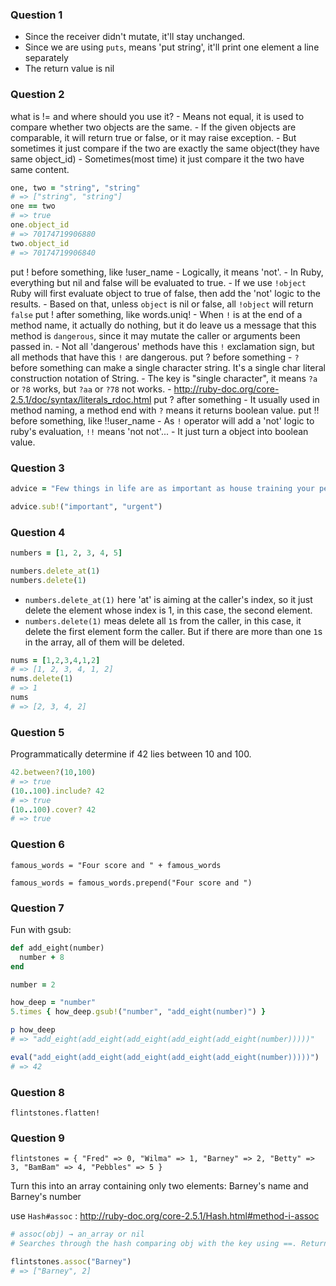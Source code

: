 ### Question 1
  - Since the receiver didn't mutate, it'll stay unchanged.
  - Since we are using `puts`, means 'put string', it'll print one element a line separately
  - The return value is nil

### Question 2
  what is != and where should you use it?
    - Means not equal, it is used to compare whether two objects are the same.
    - If the given objects are comparable, it will return true or false, or it may raise exception.
    - But sometimes it just compare if the two are exactly the same object(they have same object_id)
    - Sometimes(most time) it just compare it the two have same content.
```ruby
one, two = "string", "string"
# => ["string", "string"]
one == two
# => true
one.object_id
# => 70174719906880
two.object_id
# => 70174719906840
```

  put ! before something, like !user_name
    - Logically, it means 'not'.
    - In Ruby, everything but nil and false will be evaluated to true.
    - If we use `!object` Ruby will first evaluate object to true of false, then add the 'not' logic to the results.
    - Based on that, unless `object` is nil or false, all `!object` will return `false`
  put ! after something, like words.uniq!
    - When `!` is at the end of a method name, it actually do nothing, but it do leave us a message that this method is `dangerous`, since it may mutate the caller or arguments been passed in.
    - Not all 'dangerous' methods have this `!` exclamation sign, but all methods that have this `!` are dangerous.
  put ? before something
    - `?` before something can make a single character string. It's a single char literal construction notation of String.
    - The key is "single character", it means `?a` or `?8` works, but `?aa` or `?78` not works.
    - http://ruby-doc.org/core-2.5.1/doc/syntax/literals_rdoc.html
  put ? after something
    - It usually used in method naming, a method end with `?` means it returns boolean value.
  put !! before something, like !!user_name
    - As `!` operator will add a 'not' logic to ruby's evaluation, `!!` means 'not not'...
    - It just turn a object into boolean value.

### Question 3

```ruby
advice = "Few things in life are as important as house training your pet dinosaur."

advice.sub!("important", "urgent")
```

### Question 4

```ruby
numbers = [1, 2, 3, 4, 5]

numbers.delete_at(1)
numbers.delete(1)
```

- `numbers.delete_at(1)` here 'at' is aiming at the caller's index, so it just delete the element whose index is 1, in this case, the second element.
- `numbers.delete(1)` meas delete all `1`s from the caller, in this case, it delete the first element form the caller. But if there are more than one `1`s in the array, all of them will be deleted.

```ruby
nums = [1,2,3,4,1,2]
# => [1, 2, 3, 4, 1, 2]
nums.delete(1)
# => 1
nums
# => [2, 3, 4, 2]
```

### Question 5

  Programmatically determine if 42 lies between 10 and 100.

```ruby
42.between?(10,100)
# => true
(10..100).include? 42
# => true
(10..100).cover? 42
# => true
```

### Question 6

```
famous_words = "Four score and " + famous_words

famous_words = famous_words.prepend("Four score and ")
```

### Question 7

  Fun with gsub:

```ruby
def add_eight(number)
  number + 8
end

number = 2

how_deep = "number"
5.times { how_deep.gsub!("number", "add_eight(number)") }

p how_deep
# => "add_eight(add_eight(add_eight(add_eight(add_eight(number)))))"

eval("add_eight(add_eight(add_eight(add_eight(add_eight(number)))))")
# => 42
```

### Question 8

`flintstones.flatten!`

### Question 9

`flintstones = { "Fred" => 0, "Wilma" => 1, "Barney" => 2, "Betty" => 3, "BamBam" => 4, "Pebbles" => 5 }`

  Turn this into an array containing only two elements: Barney's name and Barney's number

  use `Hash#assoc` : http://ruby-doc.org/core-2.5.1/Hash.html#method-i-assoc

```ruby
# assoc(obj) → an_array or nil
# Searches through the hash comparing obj with the key using ==. Returns the key-value pair (two elements array) or nil if no match is found. See Array#assoc.

flintstones.assoc("Barney")
# => ["Barney", 2]
```
